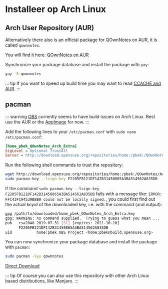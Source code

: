 # Installeer op Arch Linux

## Arch User Repository (AUR)

Alternatively there also is an official package for QOwnNotes on AUR, it is called `qownnotes`.

You will find it here: [QOwnNotes on AUR](https://aur.archlinux.org/packages/qownnotes)

Synchronize your package database and install the package with `yay`:

```bash
yay -S qownnotes
```

::: tip
If you want to speed up build time you may want to read [CCACHE and AUR](https://www.reddit.com/r/archlinux/comments/6vez44/a_small_tip_if_you_compile_from_aur/).
:::

## pacman

::: warning
[OBS](https://build.opensuse.org/package/show/home:pbek:QOwnNotes/desktop) currently seems to have build issues on Arch Linux. Best use the AUR or the [AppImage](./appimage.md) for now.
:::

Add the following lines to your `/etc/pacman.conf` with `sudo nano /etc/pacman.conf`:

```ini
[home_pbek_QOwnNotes_Arch_Extra]
SigLevel = Optional TrustAll
Server = http://download.opensuse.org/repositories/home:/pbek:/QOwnNotes/Arch_Extra/$arch
```

Run the following shell commands to trust the repository:

```bash
wget http://download.opensuse.org/repositories/home:/pbek:/QOwnNotes/Arch_Extra/x86_64/home_pbek_QOwnNotes_Arch_Extra.key -O - | sudo pacman-key --add -
sudo pacman-key --lsign-key F2205FB121DF142B31450865A3BA514562A835DB
```

If the command `sudo pacman-key --lsign-key F2205FB121DF142B31450865A3BA514562A835DB` fails with a message like: `ERROR: FFC43FC94539B8B0 could not be locally signed.`, you could first find out the actual *keyid* of the downloaded key, i.e. with the command (and output):

```bash
gpg /path/to/downloaded/home_pbek_QOwnNotes_Arch_Extra.key
gpg: WARNING: no command supplied.  Trying to guess what you mean ...
pub   rsa2048 2019-07-31 [SC] [expires: 2021-10-10]
      F2205FB121DF142B31450865A3BA514562A835DB
uid           home:pbek OBS Project <home:pbek@build.opensuse.org>
```

You can now synchronize your package database and install the package with `pacman`:

```bash
sudo pacman -Syy qownnotes
```

[Direct Download](https://download.opensuse.org/repositories/home:/pbek:/QOwnNotes/Arch_Extra)

::: tip
Of course you can also use this repository with other Arch Linux based distributions, like Manjaro.
:::
